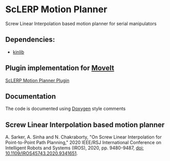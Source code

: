 # ScLERP Motion Planner
Screw Linear Interpolation based motion planner for serial manipulators

## Dependencies:
* [kinlib](https://github.com/dasharadhan/kinlib)

## Plugin implementation for [MoveIt](https://moveit.ros.org/)
[ScLERP Motion Planner Plugin](https://github.com/dasharadhan/sclerp_motion_planner_plugin)

## Documentation
The code is documented using [Doxygen](www.doxygen.org) style comments

## Screw Linear Interpolation based motion planner
A. Sarker, A. Sinha and N. Chakraborty, "On Screw Linear Interpolation for Point-to-Point Path Planning," 2020 IEEE/RSJ International Conference on Intelligent Robots and Systems (IROS), 2020, pp. 9480-9487, [doi: 10.1109/IROS45743.2020.9341651](http://doi.org/10.1109/IROS45743.2020.9341651).
